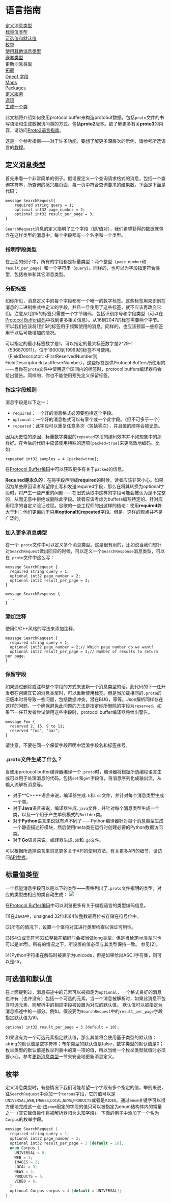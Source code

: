 语言指南
====

[定义消息类型]()  
[标量值类型]()  
[可选值和默认值]()  
[枚举]()  
[使用其他消息类型]()  
[嵌套类型]()  
[更新消息类型]()  
[拓展]()  
[Oneof 字段]()  
[Maps]()  
[Packages]()  
[定义服务]()  
[选项]()  
[生成一个类]()  

此文档将介绍如何使用protocol buffer来构造protobuf数据，包括`proto`文件的书写语法和生成数据访问类的方式。包括**proto2**版本。欲了解更多有关**proto3**的内容，请访问[Proto3语言指南]()。  

这是一个参考指南——对于许多功能，要想了解更多深层次的示例，请参考所选语言的[教程]()。  

## 定义消息类型

首先来看一个非常简单的例子。假设要定义一个查询请求格式的消息，包括一个查询字符串，所查询的感兴趣页面，每一页中符合查询要求的结果数。下面是下面是代码：  

    message SearchRequest{
    	required string query = 1;
    	optional int32 page_number = 2;
    	optional int32 result_per_page = 3;
    }  
    
`SearchRequest`消息的定义指明了三个字段（键/值对），我们希望获得的数据就包含在这样类型的消息中。每个字段都有一个名字和一个类型。

### 指明字段类型
在上面的例子中，所有的字段都是标量类型：两个整型（`page_number`和`result_per_page`）和一个字符串（`query`）。同样的，也可以为字段指定符合类型，包括枚举和其它消息类型。

### 分配标签
如你所见，消息定义中的每个字段都有一个唯一的数字标签。这些标签用来识别在消息的二进制格式中定义的字段，并且一旦使用了这些标签，就不应该再改变它们。注意从1到15的标签只需要一个字节编码，包括识别序号和字段类型（可以在[Protocol Buffer编码]()中找到更多相关信息）。从16到2047的标签需要两个字节。所以我们应该将1到15的标签用于频繁使用的消息。同样的，也应该预留一些标签用于以后可能增加的情况。

可以指定的最小标签数字是1，可以指定的最大标签数字是2^29-1（536870911）。位于19000到19999的标签不可使用。（FieldDescriptor::kFirstReservedNumber到FieldDescriptor::kLastReserNumber），这些标签是供Protocol Buffers所使用的——当你在`proto`文件中使用这个区间内的标签时，protocol buffers编译器将会给出警告。同样的，你也不能使用预先定义保留标签。


### 指定字段规则

消息字段是以下之一：
- `required`：一个好的消息格式必须要包括这个字段。
- `optional`：一个好的消息格式可以有零个或一个此字段。（但不可多于一个）
- `repeated`：此字段可以重复任意多次（包括零次），并且值的顺序会被记录。

因为历史性的原因，标量数字类型的`repeated`字段的编码效率并不如想象中的那样好。在今后的代码中应该使用特殊的选项`[packed=true]`来更高效地编码。比如：

    repeated int32 samples = 4 [packed=true];

在[Protocol Buffer编码]()中可以获取更多有关于`packed`的信息。

**Required是永久的**：在将字段声明成**required**的时候，读者应该非常小心。如果因为某些原因读者希望停止写和发送required字段，那么在将其转换为optional字段时，将产生一些严重的问题——在旧式读取中这样的字段可能会被认为是不完整的，从而无意中拒绝或删除此字段。读者应该考虑为buffers编写特定的、针对应用程序的自定义验证过程。谷歌的一些工程师的出这样的结论：使用**required**弊大于利；他们更偏向于只用**optional**和**repeated**字段。但是，这样的观点并不是广泛的。

### 加入更多消息类型

在一个`.proto`文件中可以定义多个消息类型。这是很有用的，比如说当我们想针对`SearchRequest`做出回应的时候，可以定义一个`SearchResponse`消息类型，可以在`.proto`文件中这么写：

    message SearchRequest {
      required string query = 1;
      optional int32 page_number = 2;
      optional int32 result_per_page = 3;
    }
    
    message SearchResponse {
     ...
    }

### 添加注释

使用C/C++风格的写法来添加注释。

    message SearchRequest {
      required string query = 1;
      optional int32 page_number = 2;// Which page number do we want?
      optional int32 result_per_page = 3;// Number of results to return per page.
    }

### 保留字段

如果通过删除或注释整个字段的方式来更新一个消息类型的话，此代码的下一任开发者在创建其它的消息类型时，可以重新使用标签。但是当加载相同的`.proto`的旧版本时将导致一些问题，包括数据冲突，潜在BUG，等等。Json解析同样存在这样的问题，一个确保避免此问题的方法是指定你所删除的字段为`reserved`。如果下一任开发者尝试使用这些字段时，protocol buffer编译器将给出警告。

    message Foo {
      reserved 2, 15, 9 to 11;
      reserved "foo", "bar";
    }

请注意，不要在同一个保留字段声明中混淆字段名和标签序号。

### **.proto**文件生成了什么？

当使用protocol buffer编译器编译一个`.proto`时，编译器将根据所选编程语言生成可以用于处理消息的代码。包括`set`和`get`字段值，将消息序列化成输出流，从输入流解析消息等。

- 对于**C++**语言来说，编译器生成`.h`和`.cc`文件，并针对每个消息类型生成一个类。
- 对于**Java**语言来说，编译器生成`.java`文件，并针对每个消息类型生成一个类，以及一个用于产生单例模式的`Builder`类。
- 对于**Python**语言来说就有点不同了——Python编译器针对每个消息类型生成一个静态描述符模块，然后使用meta类在运行时创建必要的Python数据访问类。
- 对于**Go**语言来说，编译器生成`.pb`和`.go`文件。

可以根据所选择语言来浏览更多关于API的使用方法。有关更多API的细节，请访问[API参考]()。

## 标量值类型

一个标量消息字段可以是以下的类型——表格列出了`.proto`文件指明的类型，对应的类型由相应的类自动生成：
![](./Image/标量类型列表.png)

在[Protocol Buffer编码](https://developers.google.com/protocol-buffers/docs/encoding)中可以浏览更多有关于编程语言的类型编码信息。

[1]在Java中，unsigned 32位和64位整数最高位被存储在符号位中。

[2]所有的情况下，设置一个值将对其进行类型检查以保证可用性。

[3]64位或无符号32位整数在编码时会被当做long类型，但是当给定int类型时也可以是int型。所有的情况之下，所设置的值必须与其类型保持一致。
参见[2]。

[4]Python字符串在解码时被表示为unicode，但是如果给出ASCII字符集，则可以是str。

## 可选值和默认值

在上面提到过，消息描述中的元素可以被指定为`optional`，一个格式良好的消息也许有（也许没有）包括一个可选的元素。当一个消息被解析时，如果此消息不包含可选元素，则解析中的相应字段被设置为对应的默认值。
默认值可以被指定为消息描述中的一部分。例如，假设要为`SearchRequest`中的`result_per_page`字段指定默认值为10。

    optional int32 result_per_page = 3 [default = 10];

如果没有为一个可选元素指定默认值，那么其值将会使用基于类型的默认值：string的默认值是空字符串；布尔类型的默认值是false，数字类型的默认值是0；枚举类型的默认值是枚举列表中的第一项的值，所以当给一个枚举类型赋值时必须要小心。参考[更新消息类型]()一节来安全地更新消息定义。

## 枚举

定义消息类型时，有些情况下我们可能希望一个字段有多个指定的值，举例来说，往`SearchRequest`中添加一个`corpus`字段，它的值可以是`UNIVERSAL`,`WEB`,`IMAGES`,`LOCAL`,`NEWS`,`PRODUCTS`或者是`VIDEO`。通过`enum`关键字可以很方便地完成这一点-由`enum`限定的字段的值只可以被指定为enum结构体内的常量之一（其它赋值操作将被解析器归为未知字段）。下面的例子中添加了一个名为`Corpus`的枚举字段。

```C++
message SearchRequest {
  required string query = 1;
  optional int32 page_number = 2;
  optional int32 result_per_page = 3 [default = 10];
  enum Corpus {
    UNIVERSAL = 0;
    WEB = 1;
    IMAGES = 2;
    LOCAL = 3;
    NEWS = 4;
    PRODUCTS = 5;
    VIDEO = 6;
  }
  optional Corpus corpus = 4 [default = UNIVERSAL];
}
```
